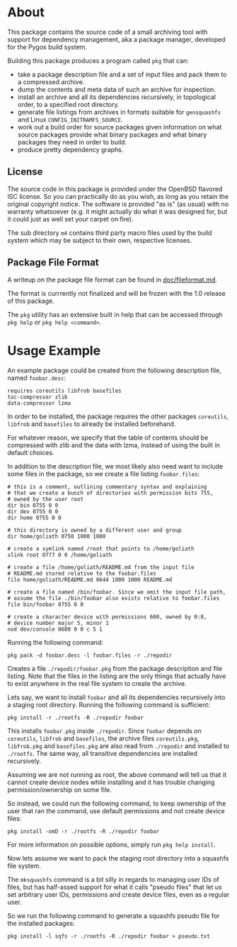 # About

This package contains the source code of a small archiving tool with support
for dependency management, aka a package manager, developed for the Pygos
build system.

Building this package produces a program called `pkg` that can:

* take a package description file and a set of input files and pack them to
  a compressed archive.
* dump the contents and meta data of such an archive for inspection.
* install an archive and all its dependencies recursively, in topological
  order, to a specified root directory.
* generate file listings from archives in formats suitable for `gensquashfs`
  and Linux `CONFIG_INITRAMFS_SOURCE`.
* work out a build order for source packages given information on what source
  packages provide what binary packages and what binary packages they need in
  order to build.
* produce pretty dependency graphs.

## License

The source code in this package is provided under the OpenBSD flavored ISC
license. So you can practically do as you wish, as long as you retain the
original copyright notice. The software is provided "as is" (as usual) with
no warranty whatsoever (e.g. it might actually do what it was designed for,
but it could just as well set your carpet on fire).

The sub directory `m4` contains third party macro files used by the build
system which may be subject to their own, respective licenses.

## Package File Format

A writeup on the package file format can be found in
[doc/fileformat.md](doc/fileformat.md).

The format is currrently not finalized and will be frozen with the 1.0 release
of this package.

The `pkg` utility has an extensive built in help that can be accessed through
`pkg help` or `pkg help <command>`.


# Usage Example

An example package could be created from the following description file,
named `foobar.desc`:

	requires coreutils libfrob basefiles
	toc-compressor zlib
	data-compressor lzma

In order to be installed, the package requires the other packages `coreutils`,
`libfrob` and `basefiles` to already be installed beforehand.

For whatever reason, we specify that the table of contents should be compressed
with zlib and the data with lzma, instead of using the built in default
choices.

In addition to the description file, we most likely also need want to include
some files in the package, so we create a file listing `foobar.files`:

	# this is a comment, outlining commentary syntax and explaining
	# that we create a bunch of directories with permission bits 755,
	# owned by the user root
	dir bin 0755 0 0
	dir dev 0755 0 0
	dir home 0755 0 0

	# this directory is owned by a different user and group
	dir home/goliath 0750 1000 1000

	# create a symlink named /root that points to /home/goliath
	slink root 0777 0 0 /home/goliath

	# create a file /home/goliath/README.md from the input file
	# README.md stored relative to the foobar.files
	file home/goliath/README.md 0644 1000 1000 README.md

	# create a file named /bin/foobar. Since we omit the input file path,
	# assume the file ./bin/foobar also exists relative to foobar.files
	file bin/foobar 0755 0 0

	# create a character device with permissions 600, owned by 0:0,
	# device number major 5, minor 1
	nod dev/console 0600 0 0 c 5 1

Running the following command:

	pkg pack -d foobar.desc -l foobar.files -r ./repodir

Creates a file `./repodir/foobar.pkg` from the package description and file
listing. Note that the files in the listing are the only things that actually
have to exist anywhere in the real file system to create the archive.

Lets say, we want to install `foobar` and all its dependencies recursively
into a staging root directory. Running the following command is sufficient:

	pkg install -r ./rootfs -R ./repodir foobar

This installs `foobar.pkg` inside `./repodir`. Since `foobar` depends on
`coreutils`, `libfrob` and `basefiles`, the archive files `coreutils.pkg`,
`libfrob.pkg` and `basefiles.pkg` are also read from `./repodir` and
installed to `./rootfs`. The same way, all transitive dependencies are
installed recursively.

Assuming we are not running as root, the above command will tell us that it
cannot create device nodes while installing and it has trouble changing
permission/ownership on some file.

So instead, we could run the following command, to keep ownership of the user
that ran the command, use default permissions and not create device files:

	pkg install -omD -r ./rootfs -R ./repodir foobar

For more information on possible options, simply run `pkg help install`.

Now lets assume we want to pack the staging root directory into a squashfs
file system.

The `mksquashfs` command is a bit silly in regards to managing user IDs of
files, but has half-assed support for what it calls "pseudo files" that let
us set arbitrary user IDs, permissions and create device files, even as a
regular user.

So we run the following command to generate a squashfs pseudo file for the
installed packages:

	pkg install -l sqfs -r ./rootfs -R ./repodir foobar > pseudo.txt
